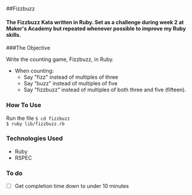 ##Fizzbuzz


#### The Fizzbuzz Kata written in Ruby. Set as a challenge during week 2 at Maker's Academy but repeated whenever possible to improve my Ruby skills. 


###The Objective

Write the counting game, Fizzbuzz, in Ruby. 

+ When counting:
	+ Say "fizz" instead of multiples of three
	+ Say "buzz" instead of multiples of five
	+ Say "fizzbuzz" instead of multiples of both three and five (fifteen).


### How To Use

Run the file ```$ cd fizzbuzz```  
```$ ruby lib/fizzbuzz.rb ```


### Technologies Used
* Ruby
* RSPEC


### To do 
- [ ] Get completion time down to under 10 minutes


